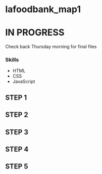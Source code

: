 # lafoodbank_map1

# IN PROGRESS
Check back Thursday morning for final files


### Skills
- HTML
- CSS
- JavaScript

## STEP 1

## STEP 2

## STEP 3

## STEP 4

## STEP 5
